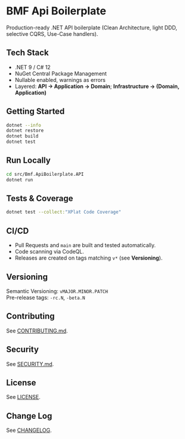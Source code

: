 # BMF Api Boilerplate

Production-ready .NET API boilerplate (Clean Architecture, light DDD, selective CQRS, Use-Case handlers).

## Tech Stack
- .NET 9 / C# 12
- NuGet Central Package Management
- Nullable enabled, warnings as errors
- Layered: **API → Application → Domain**; **Infrastructure → (Domain, Application)**

## Getting Started
```bash
dotnet --info
dotnet restore
dotnet build
dotnet test
```

## Run Locally
```bash
cd src/Bmf.ApiBoilerplate.API
dotnet run
```

## Tests & Coverage
```bash
dotnet test --collect:"XPlat Code Coverage"
```

## CI/CD
- Pull Requests and `main` are built and tested automatically.
- Code scanning via CodeQL.
- Releases are created on tags matching `v*` (see **Versioning**).

## Versioning
Semantic Versioning: `vMAJOR.MINOR.PATCH`  
Pre-release tags: `-rc.N`, `-beta.N`

## Contributing
See [CONTRIBUTING.md](CONTRIBUTING.md).

## Security
See [SECURITY.md](SECURITY.md).

## License
See [LICENSE](LICENSE).

## Change Log
See [CHANGELOG](CHANGELOG.md).
